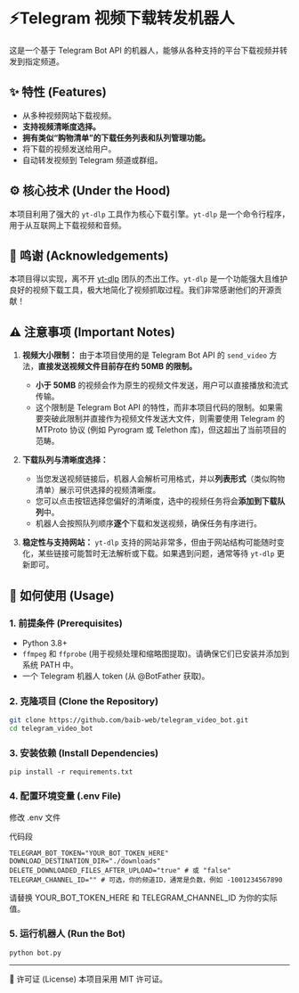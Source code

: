 # ⚡️Telegram 视频下载转发机器人

这是一个基于 Telegram Bot API 的机器人，能够从各种支持的平台下载视频并转发到指定频道。

## ✨ 特性 (Features)
* 从多种视频网站下载视频。
* **支持视频清晰度选择。**
* **拥有类似“购物清单”的下载任务列表和队列管理功能。**
* 将下载的视频发送给用户。
* 自动转发视频到 Telegram 频道或群组。

## ⚙️ 核心技术 (Under the Hood)

本项目利用了强大的 `yt-dlp` 工具作为核心下载引擎。`yt-dlp` 是一个命令行程序，用于从互联网上下载视频和音频。

## 🙏 鸣谢 (Acknowledgements)

本项目得以实现，离不开 [yt-dlp](https://github.com/yt-dlp/yt-dlp) 团队的杰出工作。`yt-dlp` 是一个功能强大且维护良好的视频下载工具，极大地简化了视频抓取过程。我们非常感谢他们的开源贡献！

## ⚠️ 注意事项 (Important Notes)

1.  **视频大小限制：** 由于本项目使用的是 Telegram Bot API 的 `send_video` 方法，**直接发送视频文件目前存在约 50MB 的限制。**
    * **小于 50MB** 的视频会作为原生的视频文件发送，用户可以直接播放和流式传输。
    * 这个限制是 Telegram Bot API 的特性，而非本项目代码的限制。如果需要突破此限制并直接作为视频文件发送大文件，则需要使用 Telegram 的 MTProto 协议 (例如 Pyrogram 或 Telethon 库)，但这超出了当前项目的范畴。

2.  **下载队列与清晰度选择：**
    * 当您发送视频链接后，机器人会解析可用格式，并以**列表形式**（类似购物清单）展示可供选择的视频清晰度。
    * 您可以点击按钮选择您偏好的清晰度，选中的视频任务将会**添加到下载队列**中。
    * 机器人会按照队列顺序**逐个**下载和发送视频，确保任务有序进行。

3.  **稳定性与支持网站：** `yt-dlp` 支持的网站非常多，但由于网站结构可能随时变化，某些链接可能暂时无法解析或下载。如果遇到问题，通常等待 `yt-dlp` 更新即可。

## 🚀 如何使用 (Usage)

### 1. 前提条件 (Prerequisites)
* Python 3.8+
* `ffmpeg` 和 `ffprobe` (用于视频处理和缩略图提取)。请确保它们已安装并添加到系统 PATH 中。
* 一个 Telegram 机器人 token (从 @BotFather 获取)。

### 2. 克隆项目 (Clone the Repository)
```bash
git clone https://github.com/baib-web/telegram_video_bot.git
cd telegram_video_bot
```
### 3. 安装依赖 (Install Dependencies)

`pip install -r requirements.txt`
### 4. 配置环境变量 (.env File)
修改 .env 文件

代码段
```
TELEGRAM_BOT_TOKEN="YOUR_BOT_TOKEN_HERE"
DOWNLOAD_DESTINATION_DIR="./downloads"
DELETE_DOWNLOADED_FILES_AFTER_UPLOAD="true" # 或 "false"
TELEGRAM_CHANNEL_ID="" # 可选，你的频道ID，通常是负数，例如 -1001234567890
```
请替换 YOUR_BOT_TOKEN_HERE 和 TELEGRAM_CHANNEL_ID 为你的实际值。

### 5. 运行机器人 (Run the Bot)
`python bot.py`

---

📜 许可证 (License)
本项目采用 MIT 许可证。